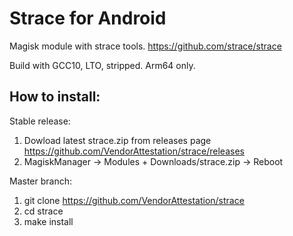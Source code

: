 # Strace for Android

Magisk module with strace tools.
https://github.com/strace/strace

Build with GCC10, LTO, stripped. Arm64 only.

## How to install:

Stable release:
1. Dowload latest strace.zip from releases page
   https://github.com/VendorAttestation/strace/releases
2. MagiskManager -> Modules + Downloads/strace.zip -> Reboot

Master branch:
1. git clone https://github.com/VendorAttestation/strace
2. cd strace
3. make install
